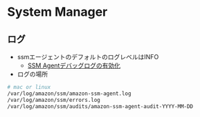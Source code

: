 # System Manager

## ログ
- ssmエージェントのデフォルトのログレベルはINFO
  - [SSM Agentデバッグログの有効化](https://docs.aws.amazon.com/ja_jp/systems-manager/latest/userguide/sysman-agent-logs.html#ssm-agent-debug-log-files)
- ログの場所
```sh
# mac or linux
/var/log/amazon/ssm/amazon-ssm-agent.log
/var/log/amazon/ssm/errors.log
/var/log/amazon/ssm/audits/amazon-ssm-agent-audit-YYYY-MM-DD
```
